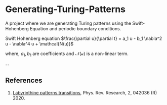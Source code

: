 # Generating-Turing-Patterns
A project where we are generating Turing patterns using the Swift-Hohenberg Equation and periodic boundary conditions.

Swift Hohenberg equation 
$\frac{\partial u}{\partial t} = a_1 u - b_1 \nabla^2 u - \nabla^4 u + \mathcal{N(u)}$

where, $a_1, b_1$ are coefficients and $\mathcal{N(u)}$ is a non-linear term.


-- 
## References
1. [Labyrinthine patterns transitions](https://journals.aps.org/prresearch/abstract/10.1103/PhysRevResearch.2.042036), Phys. Rev. Research, 2, 042036 (R) 2020.
